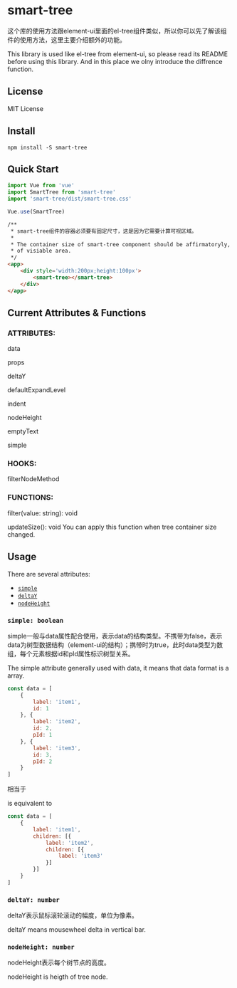 # smart-tree

这个库的使用方法跟element-ui里面的el-tree组件类似，所以你可以先了解该组件的使用方法，这里主要介绍额外的功能。

This library is used like el-tree from element-ui, so please read its README before using this library. And in this place we olny introduce the diffrence function.

## License

MIT License

## Install
```
npm install -S smart-tree
```

## Quick Start
``` javascript
import Vue from 'vue'
import SmartTree from 'smart-tree'
import 'smart-tree/dist/smart-tree.css'

Vue.use(SmartTree)
```

``` html
/**
 * smart-tree组件的容器必须要有固定尺寸，这是因为它需要计算可视区域。
 *
 * The container size of smart-tree component should be affirmatoryly, because we must calculate the size
 * of visiable area.
 */
<app>
    <div style='width:200px;height:100px'>
        <smart-tree></smart-tree>
    </div>
</app>
```

## Current Attributes & Functions

### ATTRIBUTES:

data

props

deltaY

defaultExpandLevel

indent

nodeHeight

emptyText

simple

### HOOKS:

filterNodeMethod

### FUNCTIONS:

filter(value: string): void

updateSize(): void
You can apply this function when tree container size changed.

## Usage

There are several attributes:

- [`simple`](#simple)
- [`deltaY`](#deltaY)
- [`nodeHeight`](#nodeHeight)

### <a id="simple"></a> `simple: boolean`

simple一般与data属性配合使用，表示data的结构类型。不携带为false，表示data为树型数据结构（element-ui的结构）；携带时为true，此时data类型为数组，每个元素根据id和pId属性标识树型关系。

The simple attribute generally used with data, it means that data format is a array.

``` javascript
const data = [
    {
        label: 'item1',
        id: 1
    }, {
        label: 'item2',
        id: 2,
        pId: 1
    }, {
        label: 'item3',
        id: 3,
        pId: 2
    }
]
```

相当于

is equivalent to

``` javascript
const data = [
    {
        label: 'item1',
        children: [{
            label: 'item2',
            children: [{
                label: 'item3'
            }]
        }]
    }
]
```

### <a id="deltaY"></a> `deltaY: number`

deltaY表示鼠标滚轮滚动的幅度，单位为像素。

deltaY means mousewheel delta in vertical bar.

### <a id="nodeHeight"></a> `nodeHeight: number`

nodeHeight表示每个树节点的高度。

nodeHeight is heigth of tree node.
